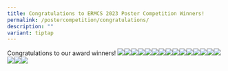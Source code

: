 ```yaml
---
title: Congratulations to ERMCS 2023 Poster Competition Winners!
permalink: /postercompetition/congratulations/
description: ""
variant: tiptap
---
```

Congratulations to our award winners! ![](/images/ERMCS%202023/img_0257.jpg)![](/images/ERMCS%202023/img_0258.jpg)![](/images/ERMCS%202023/img_0259.jpg)![](/images/ERMCS%202023/img_0260.jpg)![](/images/ERMCS%202023/img_0261.jpg)![](/images/ERMCS%202023/img_0262.jpg)![](/images/ERMCS%202023/img_0263.jpg)![](/images/ERMCS%202023/img_0264.jpg)![](/images/ERMCS%202023/img_0265.jpg)![](/images/ERMCS%202023/img_0266.jpg)![](/images/ERMCS%202023/img_0267.jpg)![](/images/ERMCS%202023/img_0268.jpg)![](/images/ERMCS%202023/img_0269a.jpg)![](/images/ERMCS%202023/img_0270.jpg)![](/images/ERMCS%202023/img_0271.jpg)![](/images/ERMCS%202023/img_0272.jpg)![](/images/ERMCS%202023/img_0273.jpg)![](/images/ERMCS%202023/img_0274.jpg)